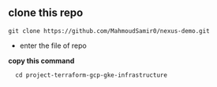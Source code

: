 ## clone this repo 
 ```shell script
git clone https://github.com/MahmoudSamir0/nexus-demo.git
```
- enter the file of repo

 **copy this command**

```shell script
  cd project-terraform-gcp-gke-infrastructure
```
